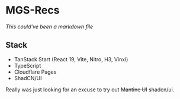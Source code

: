 # MGS-Recs

_This could've been a markdown file_

## Stack

- TanStack Start (React 19, Vite, Nitro, H3, Vinxi)
- TypeScript
- Cloudflare Pages
- ShadCN/UI

Really was just looking for an excuse to try out ~~Mantine UI~~ shadcn/ui.
